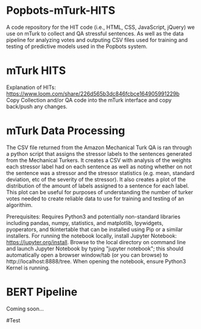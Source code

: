 # Popbots-mTurk-HITS
A code repository for the HIT code (i.e., HTML, CSS, JavaScript, jQuery) we use on mTurk to collect and QA stressful sentences. As well as the data pipeline for analyzing votes and outputing CSV files used for training and testing of predictive models used in the Popbots system.

# mTurk HITS

Explanation of HITs:
https://www.loom.com/share/226d565b3dc846fcbce164905991229b  
Copy Collection and/or QA code into the mTurk interface and copy back/push any changes.

# mTurk Data Processing 
The CSV file returned from the Amazon Mechanical Turk QA is ran through a python script that assigns the stressor labels to the sentences generated from the Mechanical Turkers. It creates a CSV with analysis of the weights each stressor label had on each sentence as well as noting whether on not the sentence was a stressor and the stressor statistics (e.g. mean, standard deviation, etc of the severity of the stressor). It also creates a plot of the distribution of the amount of labels assigned to a sentence for each label. This plot can be useful for purposes of understanding the number of turker votes needed to create reliable data to use for training and testing of an algorithim.

Prerequisites: Requires Python3 and potentially non-standard libraries including pandas, numpy, statistics, and matplotlib, Ipywidgets, pyoperators, and tkintertable that can be installed using Pip or a similar installers. For running the notebook locally, install Jupyter Notebook: https://jupyter.org/install. Browse to the local directory on command line and launch Jupyter Notebook by typing "jupyter notebook"; this should automatically open a browser window/tab (or you can browse) to http://localhost:8888/tree. When opening the notebook, ensure Python3 Kernel is running.

# BERT Pipeline
Coming soon...

#Test
